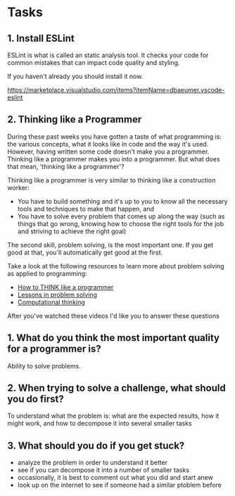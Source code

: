 # Tasks

## 1. Install ESLint

ESLint is what is called an static analysis tool. It checks your code for common mistakes that can impact code quality and styling. 

If you haven't already you should install it now.

https://marketplace.visualstudio.com/items?itemName=dbaeumer.vscode-eslint

## 2. Thinking like a Programmer

During these past weeks you have gotten a taste of what programming is: the various concepts, what it looks like in code and the way it's used. However, having written some code doesn't make you a programmer. Thinking like a programmer makes you into a programmer. But what does that mean, 'thinking like a programmer'?

Thinking like a programmer is very similar to thinking like a construction worker:

*  You have to build something and it's up to you to know all the necessary tools and techniques to make that happen, and
*  You have to solve every problem that comes up along the way (such as things that go wrong, knowing how to choose the right tools for the job and striving to achieve the right goal)

The second skill, problem solving, is the most important one. If you get good at that, you'll automatically get good at the first.

Take a look at the following resources to learn more about problem solving as applied to programming:

- [How to THINK like a programmer](https://www.youtube.com/watch?v=NNazO2tMHno)
- [Lessons in problem solving](https://www.freecodecamp.org/news/how-to-think-like-a-programmer-lessons-in-problem-solving-d1d8bf1de7d2/)
- [Computational thinking](https://www.youtube.com/watch?v=qbnTZCj0ugI)

After you've watched these videos I'd like you to answer these questions

## 1. What do you think the most important quality for a programmer is?

Ability to solve problems.

## 2. When trying to solve a challenge, what should you do first?

To understand what the problem is: what are the expected results, how it might work, and how to decompose it into several smaller tasks

## 3. What should you do if you get stuck?

 - analyze the problem in order to understand it better
 - see if you can decompose it into a number of smaller tasks
 - occasionally, it is best to comment out what you did and start anew
 - look up on the internet to see if someone had a similar ptoblem before